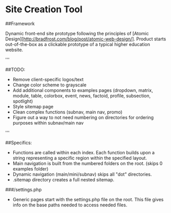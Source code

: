 # Site Creation Tool

##Framework

Dynamic front-end site prototype following the principles of [Atomic Design][http://bradfrost.com/blog/post/atomic-web-design/]. Product starts out-of-the-box as a clickable prototype of a typical higher education website. 

'''

##TODO:

- Remove client-specific logos/text
- Change color scheme to grayscale
- Add additional components to examples pages (dropdown, matrix, module, table, colorbox, event, news, factoid, profile, subsection, spotlight)
- Style sitemap page
- Clean complex functions (subnav, main nav, promo)
- Figure out a way to not need numbering on directories for ordering purposes within subnav/main nav

'''

##Specifics:
- Functions are called within each index. Each function builds upon a string representing a specific region within the specified layout. 
- Main navigation is built from the numbered folders on the root. (skips 0 examples folder)
- Dynamic navigation (main/mini/subnav) skips all "dot" directories.
- .sitemap directory creates a full nested sitemap.

###/settings.php
- Generic pages start with the settings.php file on the root. This file gives info on the base paths needed to access needed files.
